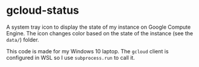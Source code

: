 # gcloud-status

A system tray icon to display the state of my instance on Google Compute Engine. The icon changes color based on the state of the instance (see the `data/`) folder.

This code is made for my Windows 10 laptop. The `gcloud` client is configured in WSL so I use `subprocess.run` to call it.
